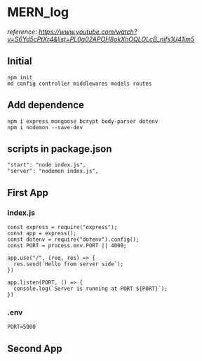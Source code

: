 # MERN_log

*reference: https://www.youtube.com/watch?v=S6Yd5cPtXr4&list=PL0g02APOH8okXhOQLOLcB_nifs1U41im5*

## Initial
```
npm init
md config controller middlewares models routes
```

## Add dependence
```
npm i express mongoose bcrypt body-parser dotenv
npm i nodemon --save-dev
```

## scripts in package.json
```
"start": "node index.js",
"server": "nodemon index.js",
```

## First App
### index.js
```
const express = require("express");
const app = express();
const dotenv = require("dotenv").config();
const PORT = process.env.PORT || 4000;

app.use("/", (req, res) => {
  res.send(`Hello from server side`);
})

app.listen(PORT, () => {
  console.log(`Server is running at PORT ${PORT}`);
})

```
### .env
```
PORT=5000
```

## Second App
